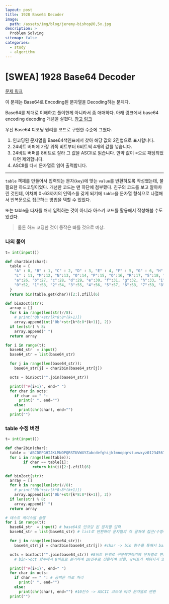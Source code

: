 ```yaml
---
layout: post
title: 1928 Base64 Decoder
image:
  path: /assets/img/blog/jeremy-bishop@0,5x.jpg
description: >
  Problem Solving
sitemap: false
categories:
  - study
  - algorithm
---
```


# [SWEA] 1928 Base64 Decoder

[문제 링크](https://swexpertacademy.com/main/code/problem/problemDetail.do?contestProbId=AV5PR4DKAG0DFAUq)

이 문제는 Base64로 Encoding된 문자열을 Decoding하는 문제다.

Base64를 제대로 이해하고 풀이한게 아니라서 좀 애매하다. 아래 링크에서 base64 encoding decoding 개념을 살폈다.
[참고 링크](http://minsone.github.io/programming/algorithm-base64-encoding-decoding)

우선 Base64 디코딩 원리를 코드로 구현한 수준에 그쳤다.

1. 인코딩된 문자열을 Base64색인표에서 찾아 해당 값의 2진법으로 표시합니다.
2. 24비트 버퍼에 가장 위쪽 비트부터 6비트씩 4개의 값를 넣습니다.
3. 24비트 버퍼를 8비트로 잘라 그 값을 ASCII로 읽습니다. 만약 값이 =으로 패딩되었다면 제외합니다.
4. ASCII를 다시 문자열로 읽어 출력합니다.

---

`table` 객체를 만들어서 입력되는 문자(`key`)에 맞는 `value`를 반환하도록 작성했는데, 불필요한 하드코딩이었다. 개선한 코드는 맨 하단에 첨부했다. 친구의 코드를 보고 알아차린 것인데,
어차피 0~63까지의 인덱스를 갖게 되기에 `table`을 문자열 형식으로 나열해서 반복문으로 접근하는 방법을 택할 수 있었다.

또는 table을 타자를 쳐서 입력하는 것이 아니라 아스키 코드를 활용해서 작성해볼 수도 있겠다.

> 물론 하드 코딩한 것이 동작은 빠를 것으로 예상.

### 나의 풀이

```python
t= int(input())

def char2bin(char):
  table = {
    "A" : 0, "B" : 1, "C" : 2, "D" : 3, "E" : 4, "F" : 5, "G" : 6, "H" : 7, "I" : 8, "J":9, "K" : 10,
    "L" : 11, "M":12, "N":13, "O":14, "P":15, "Q":16, "R":17, "S":18, "T":19, "U":20, "V":21, "W":22, "X":23, "Y":24, "Z":25,
    "a":26, "b":27, "c":28, "d":29, "e":30, "f":31, "g":32, "h":33, "i":34, "j":35, "k":36, "l":37, "m":38, "n":39, "o":40, "p":41, "q":42, "r":43, "s":44, "t":45, "u":46, "v":47, "w":48, "x":49, "y":50, "z":51,
    "0":52, "1":53, "2":54, "3":55, "4":56, "5":57, "6":58, "7":59, "8":60, "9":61, "+":62, "/":63
  }
  return bin(table.get(char))[2:].zfill(6)

def bin2oct(str):
  array = []
  for k in range(len(str)//8):
    # print('0b'+str[k*8:8*(k+1)])
    array.append(int('0b'+str[k*8:8*(k+1)], 2))
  if len(str) % 8:
    array.append(" ")
  return array

for i in range(t):
  base64_str  = input()
  base64_str = list(base64_str)

  for j in range(len(base64_str)):
    base64_str[j] = char2bin(base64_str[j])

  octs = bin2oct("".join(base64_str))

  print(f"#{i+1}", end=" ")
  for char in octs:
    if char == " ":
      print(" ", end="")
    else:
      print(chr(char), end="")
  print("")
```

### table 수정 버전
```python
t= int(input())

def char2bin(char):
  table = 'ABCDEFGHIJKLMNOPQRSTUVWXYZabcdefghijklmnopqrstuvwxyz0123456789+/'
  for i in range(len(table)):
        if char == table[i]:
            return bin(i)[2:].zfill(6)

def bin2oct(str):
  array = []
  for k in range(len(str)//8):
    # print('0b'+str[k*8:8*(k+1)])
    array.append(int('0b'+str[k*8:8*(k+1)], 2))
  if len(str) % 8:
    array.append(" ")
  return array

# 테스트 케이스별 실행
for i in range(t):
  base64_str  = input() # base64로 인코딩 된 문자열 입력
  base64_str = list(base64_str) # list로 변환하여 문자열의 각 글자에 접근/수정이 가능하도록 함

  for j in range(len(base64_str)):
    base64_str[j] = char2bin(base64_str[j]) #char -> bin 함수를 통해서 base64 색인표에 따라 2진법으로 변환

  octs = bin2oct("".join(base64_str)) #8비트 단위로 구분해야하기에 문자열로 변환하여 bin->oct 함수로 전달
	# bin->oct 함수에서 8비트로 분리하여 10진수로 전환하여 반환, 8비트가 채워지지 않는 경우 공백(" ")으로 반환

  print(f"#{i+1}", end=" ")
  for char in octs:
    if char == " ": # 공백은 따로 처리
      print(" ", end="")
    else:
      print(chr(char), end="") #10진수 -> ASCII 코드에 따라 문자열로 변환
  print("")
```
